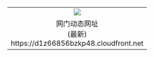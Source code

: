 ﻿<table>
  <tr></tr>
  <tr><td colspan=2 align=center><img src="https://d1z66856bzkp48.cloudfront.net/Up/oGate.jpg" /></td></tr>
  <tr><td colspan=2 align=center>网门动态网址<br/>(最新)
<br>https://d1z66856bzkp48.cloudfront.net
<br/>
    </td>
  </tr>
</table>
